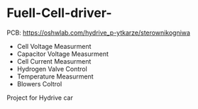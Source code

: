 # Fuell-Cell-driver-

 PCB: https://oshwlab.com/hydrive_p-ytkarze/sterownikogniwa

 - Cell Voltage Measurment
 - Capacitor Voltage Measurment
 - Cell Current Measurment 
 - Hydrogen Valve Control
 - Temperature Measurment
 - Blowers Coltrol


Project for Hydrive car 
